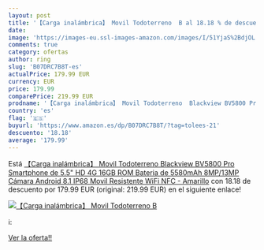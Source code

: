 ```yaml
---
layout: post
title: '【Carga inalámbrica】 Movil Todoterreno  B al 18.18 % de descuento'
date: 
image: 'https://images-eu.ssl-images-amazon.com/images/I/51YjaS%2BdjOL._SL200_.jpg'
comments: true
category: ofertas
author: ring
slug: 'B07DRC7B8T-es'
actualPrice: 179.99 EUR
currency: EUR
price: 179.99
comparePrice: 219.99 EUR
prodname: '【Carga inalámbrica】 Movil Todoterreno  Blackview BV5800 Pro Smartphone de 5.5" HD  4G  16GB ROM  Bateria de 5580mAh  8MP/13MP Cámara  Android 8.1  IP68 Movil Resistente  WiFi  NFC  - Amarillo'
country: 'es'
flag: '🇪🇸'
buyurl: 'https://www.amazon.es/dp/B07DRC7B8T/?tag=tolees-21'
descuento: '18.18'
average: '179.99'
---
```


Está [【Carga inalámbrica】 Movil Todoterreno  Blackview BV5800 Pro Smartphone de 5.5" HD  4G  16GB ROM  Bateria de 5580mAh  8MP/13MP Cámara  Android 8.1  IP68 Movil Resistente  WiFi  NFC  - Amarillo](https://www.amazon.es/dp/B07DRC7B8T/?tag=tolees-21) con 18.18 de descuento por 179.99 EUR (original: 219.99 EUR) en el siguiente enlace!

[![【Carga inalámbrica】 Movil Todoterreno  B](https://images-eu.ssl-images-amazon.com/images/I/51YjaS%2BdjOL._SL200_.jpg)](https://www.amazon.es/dp/B07DRC7B8T/?tag=tolees-21)

ℹ️:


[Ver la oferta!!](https://www.amazon.es/dp/B07DRC7B8T/?tag=tolees-21)
